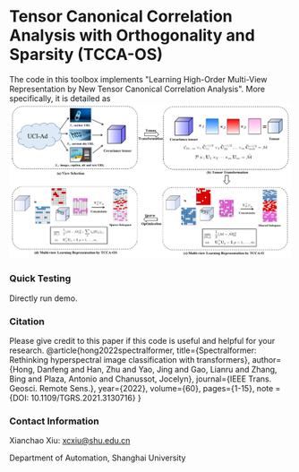 # Tensor Canonical Correlation Analysis with Orthogonality and Sparsity (TCCA-OS)
The code in this toolbox implements "Learning High-Order Multi-View Representation by New Tensor Canonical Correlation Analysis". More specifically, it is detailed as
![alt text](./framework.png)

### Quick Testing
Directly run demo.

### Citation
Please give credit to this paper if this code is useful and helpful for your research.
    @article{hong2022spectralformer,
      title={Spectralformer: Rethinking hyperspectral image classification with transformers},
      author={Hong, Danfeng and Han, Zhu and Yao, Jing and Gao, Lianru and Zhang, Bing and Plaza, Antonio and Chanussot, Jocelyn},
      journal={IEEE Trans. Geosci. Remote Sens.},
      year={2022},
      volume={60},
      pages={1-15},
      note = {DOI: 10.1109/TGRS.2021.3130716}
    }

### Contact Information
Xianchao Xiu: xcxiu@shu.edu.cn

Department of Automation, Shanghai University

